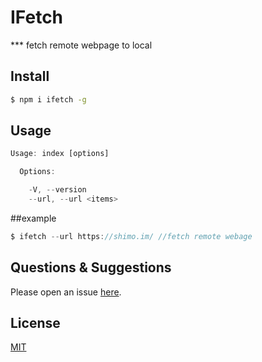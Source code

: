 # IFetch

*** fetch remote webpage to local
<!--
Description here.
-->

## Install

```bash
$ npm i ifetch -g
```
## Usage

```js
Usage: index [options]

  Options:

    -V, --version               
    --url, --url <items>          

```
##example
```js
$ ifetch --url https://shimo.im/ //fetch remote webage

```


## Questions & Suggestions

Please open an issue [here](https://github.com/sunguide/ifetch/issues).

## License

[MIT](LICENSE)
